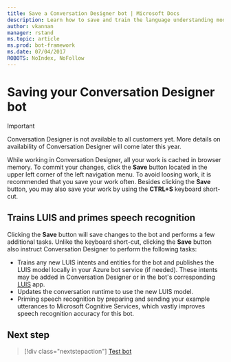 ```yaml
---
title: Save a Conversation Designer bot | Microsoft Docs
description: Learn how to save and train the language understanding model and prime speech recognition in a Conversation Designer bot.
author: vkannan
manager: rstand
ms.topic: article
ms.prod: bot-framework
ms.date: 07/04/2017
ROBOTS: NoIndex, NoFollow
---
```


# Saving your Conversation Designer bot
> [!IMPORTANT]
> Conversation Designer is not available to all customers yet. More details on
> availability of Conversation Designer will come later this year.

While working in Conversation Designer, all your work is cached in browser memory. To commit your changes, click the **Save** button located in the upper left corner of the left navigation menu. To avoid loosing work, it is recommended that you save your work often. Besides clicking the **Save** button, you may also save your work by using the **CTRL+S** keyboard short-cut.

## Trains LUIS and primes speech recognition

Clicking the **Save** button will save changes to the bot and performs a few additional tasks. Unlike the keyboard short-cut, clicking the **Save** button also instruct Conversation Designer to perform the following tasks:

- Trains any new LUIS intents and entities for the bot and publishes the LUIS model locally in your Azure bot service (if needed). These intents may be added in Conversation Designer or in the bot's corresponding [LUIS](http://luis.ai) app.
- Updates the conversation runtime to use the new LUIS model.
- Priming speech recognition by preparing and sending your example utterances to Microsoft Cognitive Services, which vastly improves speech recognition accuracy for this bot.

## Next step
> [!div class="nextstepaction"]
> [Test bot](conversation-designer-debug-bot.md)
